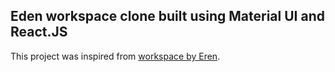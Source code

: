 ## Eden workspace clone built using Material UI and React.JS

This project was inspired from [workspace by Eren](https://dribbble.com/shots/15669113-Onboarding-Exploration).


